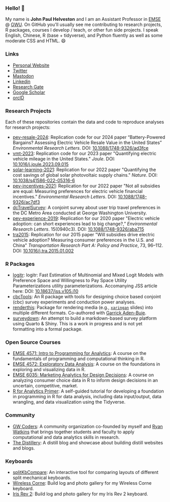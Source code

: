 
### Hello! 👋

My name is **John Paul Helveston** and I am an Assistant Professor in [EMSE](https://emse.engineering.gwu.edu/) @ [GWU](https://www.gwu.edu/). On GitHub you'll usually see me contributing to research projects, R packages, courses I develop / teach, or other fun side projects. I speak English, Chinese, R (base + tidyverse), and Python fluently as well as some moderate CSS and HTML. 😄

### Links

- [Personal Website](https://www.jhelvy.com/)
- [Twitter](https://twitter.com/JohnHelveston)
- [Mastodon](https://fediscience.org/@jhelvy)
- [Linkedin](https://www.linkedin.com/in/jhelvy)
- [Research Gate](https://www.researchgate.net/profile/John_Helveston)
- [Google Scholar](https://scholar.google.com/citations?user=DY2D56IAAAAJ)
- [orcID](https://orcid.org/0000-0002-2657-9191)

### Research Projects

Each of these repositories contain the data and code to reproduce analyses for research projects:

- [pev-resale-2024](https://github.com/jhelvy/pev-resale-2024): Replication code for our 2024 paper “Battery-Powered Bargains? Assessing Electric Vehicle Resale Value in the United States” _Environmental Research Letters_. DOI: [10.1088/1748-9326/ad3fce](https://doi.org/10.1088/1748-9326/ad3fce)
- [vmt-2023](https://github.com/jhelvy/vmt-2023): Replication code for our 2023 paper "Quantifying electric vehicle mileage in the United States." _Joule_. DOI: [10.1016/j.joule.2023.09.015](https://doi.org/10.1016/j.joule.2023.09.015)
- [solar-learning-2021](https://github.com/jhelvy/solar-learning-2021): Replication for our 2022 paper "Quantifying the cost savings of global solar photovoltaic supply chains." _Nature_. DOI: [10.1038/s41586-022-05316-6](https://doi.org/10.1038/s41586-022-05316-6)
- [pev-incentives-2021](https://github.com/jhelvy/pev-incentives-2021): Replication for our 2022 paper "Not all subsidies are equal: Measuring preferences for electric vehicle financial incentives.” _Environmental Research Letters_. DOI: [10.1088/1748-9326/ac7df3](https://doi.org/10.1088/1748-9326/ac7df3)
- [dcTravelSurvey](https://github.com/jhelvy/dcTravelSurvey): A conjoint survey about user trip travel preferences in the DC Metro Area conducted at George Washington University.
- [pev-experience-2019](https://github.com/jhelvy/pev-experience-2019): Replication for our 2020 paper "Electric vehicle adoption: can short experiences lead to big change?,” _Environmental Research Letters_. 15(0940c3). DOI: [10.1088/1748-9326/aba715](https://doi.org/10.1088/1748-9326/aba715)
- [tra2015](https://github.com/jhelvy/tra2015): Replication for our 2015 paper "Will subsidies drive electric vehicle adoption? Measuring consumer preferences in the U.S. and China" _Transportation Research Part A: Policy and Practice_, 73, 96–112. DOI: [10.1016/j.tra.2015.01.002](https://doi.org/10.1016/j.tra.2015.01.002)

### R Packages

- [logitr](https://jhelvy.github.io/logitr/): logitr: Fast Estimation of Multinomial and Mixed Logit Models with Preference Space and Willingness to Pay Space Utility Parameterizations utility parameterizations. Accomanying JSS article here: DOI: [10.18637/jss.v105.i10](https://doi.org/10.18637/jss.v105.i10)
- [cbcTools](https://jhelvy.github.io/cbcTools/): An R package with tools for designing choice based conjoint (cbc) survey experiments and conduction power analyses.
- [renderthis](https://jhelvy.github.io/renderthis/): Package for rendering media (e.g., [`xaringan`](https://github.com/yihui/xaringan) slides) into multiple different formats. Co-authored with [Garrick Aden-Buie](https://github.com/gadenbuie).
- [surveydown](https://github.com/jhelvy/surveydown): An attempt to build a markdown-based survey platform using Quarto & Shiny. This is a work in progress and is not yet formatting into a formal package.

### Open Source Courses

- [EMSE 4571: Intro to Programming for Analytics](https://p4a.seas.gwu.edu/): A course on the fundamentals of programming and computational thinking in R.
- [EMSE 4572: Exploratory Data Analysis](https://eda.seas.gwu.edu/): A course on the foundations in exploring and visualizing data in R.
- [EMSE 6035: Marketing Analytics for Design Decisions](https://madd.seas.gwu.edu/): A course on analyzing consumer choice data in R to inform design decisions in an uncertain, competitive, market.
- [R for Analytics Primer](https://jhelvy.github.io/r4aPrimer/): A self-guided tutorial for developing a foundation in programming in R for data analysis, including data input/output, data wrangling, and data visualization using the Tidyverse.

### Community

- [GW Coders](https://gwcoders.github.io/studyGroup/): A community organization co-founded by myself and [Ryan Watkins](https://ryanrwatkins.com/) that brings together students and faculty to apply computational and data analytics skills in research. 
- [The Distillery](https://distillery.rbind.io/): A distill blog and showcase about building distill websites and blogs.

### Keyboards

- [splitKbCompare](jhelvy.github.io/splitkbcompare/): An interactive tool for comparing layouts of different split mechanical keyboards.
- [Wireless Corne](https://github.com/jhelvy/wireless-corne/): Build log and photo gallery for my Wireless Corne keyboard.
- [Iris Rev 2](https://github.com/jhelvy/iris-rev2/): Build log and photo gallery for my Iris Rev 2 keyboard.
